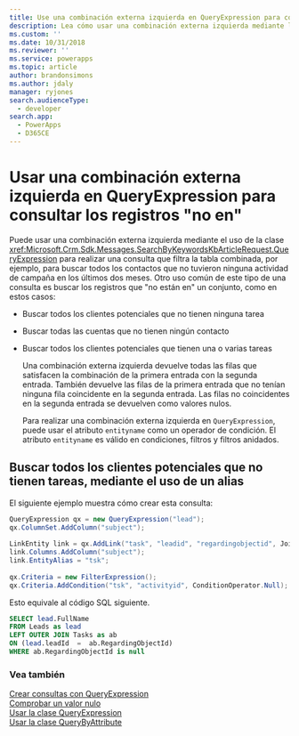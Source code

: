 ```yaml
---
title: Use una combinación externa izquierda en QueryExpression para consultar los registros que &quot;no están en&quot; (Common Data Service para aplicaciones) | Microsoft Docs
description: Lea cómo usar una combinación externa izquierda mediante la clase QueryExpression para realizar una consulta que aplique un filtro a la tabla combinada y cree una consulta para buscar registros &quot;no incluidos en&quot; un conjunto
ms.custom: ''
ms.date: 10/31/2018
ms.reviewer: ''
ms.service: powerapps
ms.topic: article
author: brandonsimons
ms.author: jdaly
manager: ryjones
search.audienceType:
  - developer
search.app:
  - PowerApps
  - D365CE
---
```

# <a name="use-a-left-outer-join-in-queryexpression-to-query-for-records-not-in"></a>Usar una combinación externa izquierda en QueryExpression para consultar los registros "no en"

Puede usar una combinación externa izquierda mediante el uso de la clase <xref:Microsoft.Crm.Sdk.Messages.SearchByKeywordsKbArticleRequest.QueryExpression> para realizar una consulta que filtra la tabla combinada, por ejemplo, para buscar todos los contactos que no tuvieron ninguna actividad de campaña en los últimos dos meses. Otro uso común de este tipo de una consulta es buscar los registros que "no están en" un conjunto, como en estos casos:  
  
- Buscar todos los clientes potenciales que no tienen ninguna tarea  
  
- Buscar todas las cuentas que no tienen ningún contacto  
  
- Buscar todos los clientes potenciales que tienen una o varias tareas  
  
  Una combinación externa izquierda devuelve todas las filas que satisfacen la combinación de la primera entrada con la segunda entrada. También devuelve las filas de la primera entrada que no tenían ninguna fila coincidente en la segunda entrada. Las filas no coincidentes en la segunda entrada se devuelven como valores nulos.  
  
  Para realizar una combinación externa izquierda en `QueryExpression`, puede usar el atributo `entityname` como un operador de condición. El atributo `entityname` es válido en condiciones, filtros y filtros anidados.  
  
## <a name="find-all-leads-that-have-no-tasks-using-an-alias"></a>Buscar todos los clientes potenciales que no tienen tareas, mediante el uso de un alias  

El siguiente ejemplo muestra cómo crear esta consulta:  
  
```csharp
QueryExpression qx = new QueryExpression("lead");  
qx.ColumnSet.AddColumn("subject");  
  
LinkEntity link = qx.AddLink("task", "leadid", "regardingobjectid", JoinOperator.LeftOuter);  
link.Columns.AddColumn("subject");  
link.EntityAlias = "tsk";  
  
qx.Criteria = new FilterExpression();  
qx.Criteria.AddCondition("tsk", "activityid", ConditionOperator.Null);
```  
  
Esto equivale al código SQL siguiente.  
  
```sql
SELECT lead.FullName  
FROM Leads as lead  
LEFT OUTER JOIN Tasks as ab  
ON (lead.leadId  =  ab.RegardingObjectId)  
WHERE ab.RegardingObjectId is null
```  
  
### <a name="see-also"></a>Vea también  
 [Crear consultas con QueryExpression](build-queries-with-queryexpression.md)   
 [Comprobar un valor nulo](/dynamics365/customer-engagement/developer/test-null-value)   
 [Usar la clase QueryExpression](use-queryexpression-class.md)   
 [Usar la clase QueryByAttribute](use-querybyattribute-class.md)